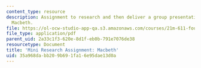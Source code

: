 ```yaml
---
content_type: resource
description: Assignment to research and then deliver a group presentation on Shakespeare's
  Macbeth.
file: https://ol-ocw-studio-app-qa.s3.amazonaws.com/courses/21m-611-foundations-of-theater-practice-fall-2009/35a968dabb209b691fa16e95dae13d0a_MIT21M_611F09_macbeth.pdf
file_type: application/pdf
parent_uid: 2a33c1f3-620e-8d1f-eb0b-791e7076de38
resourcetype: Document
title: 'Mini Research Assignment: Macbeth'
uid: 35a968da-bb20-9b69-1fa1-6e95dae13d0a
---
```

